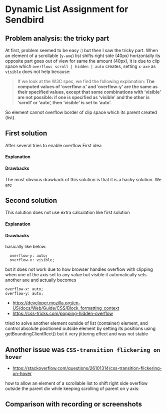 # Dynamic List Assignment for Sendbird

## Problem analysis: the tricky part

At first, problem seemed to be easy :) but then I saw the tricky part. When an element of a scrollable (`y-axe`) list shifts right side (40px) horizontally its opposite part goes out of view for same the amount (40px), it is due to clip space which `overflow: scroll | hidden | auto` creates, setting `x-axe` as `visible` does not help because:

> If we look at the W3C spec, we find the following explanation:
> **The computed values of ‘overflow-x’ and ‘overflow-y’ are the same as their specified values, except that some combinations with ‘visible’ are not possible: if one is specified as ‘visible’ and the other is ‘scroll’ or ‘auto’, then ‘visible’ is set to ‘auto’.**

So element cannot overflow border of clip space which its parent created (list).

## First solution

After several tries to enable overflow First idea

#### Explanation

#### Drawbacks

The most obvious drawback of this solution is that it is a hacky solution. We are

## Second solution

This solution does not use extra calculation like first solution

#### Explanation

#### Drawbacks

basically like below:

```
  overflow-y: auto;
  overflow-x: visible;
```

but it does not work due to how browser handles overflow with clipping when one of the axis set to any value but visible it automatically sets another axe and actually becomes

```
overflow-x: auto;
overflow-y: auto;
```

- https://developer.mozilla.org/en-US/docs/Web/Guide/CSS/Block_formatting_context
- https://css-tricks.com/popping-hidden-overflow

tried to solve another element outside of list (container) element, and control absolute positioned
outside element by setting its positions using getBoundingClientRect() but it very jittering effect and was not stable

## Another issue was `CSS-transition flickering on hover`

- https://stackoverflow.com/questions/26101314/css-transition-flickering-on-hover

how to allow an element of a scrollable list to shift right side overflow outside the parent div while keeping scrolling of parent on y axis:

## Comparison with recording or screenshots
